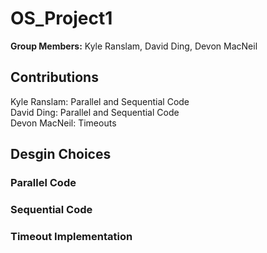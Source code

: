# OS_Project1

**Group Members:** Kyle Ranslam, David Ding, Devon MacNeil

## Contributions
Kyle Ranslam: Parallel and Sequential Code<br>
David Ding: Parallel and Sequential Code<br>
Devon MacNeil: Timeouts<br>

## Desgin Choices

### Parallel Code

### Sequential Code

### Timeout Implementation
